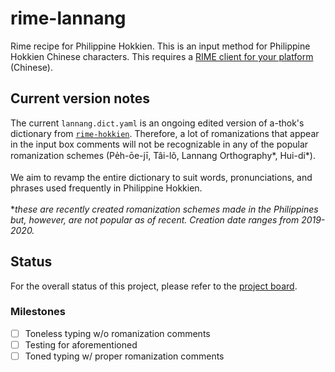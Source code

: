 # rime-lannang
Rime recipe for Philippine Hokkien.
This is an input method for Philippine Hokkien Chinese characters.
This requires a [RIME client for your platform](https://rime.im/) (Chinese).

## Current version notes
The current ```lannang.dict.yaml``` is an ongoing edited version of a-thok's dictionary from [```rime-hokkien```](https://github.com/a-thok/rime-hokkien). Therefore, a lot of romanizations that appear in the input box comments will not be recognizable in any of the popular romanization schemes (Pe̍h-ōe-jī, Tâi-lô, Lannang Orthography*, Hui-di*).<br><br>
We aim to revamp the entire dictionary to suit words, pronunciations, and phrases used frequently in Philippine Hokkien.
<br>
<br>
\**these are recently created romanization schemes made in the Philippines but, however, are not popular as of recent. Creation date ranges from 2019-2020.*
## Status
For the overall status of this project, please refer to the [project board](https://github.com/lannangarchives/rime-lannang/projects/1).
### Milestones
- [ ] Toneless typing w/o romanization comments
- [ ] Testing for aforementioned
- [ ] Toned typing w/ proper romanization comments
